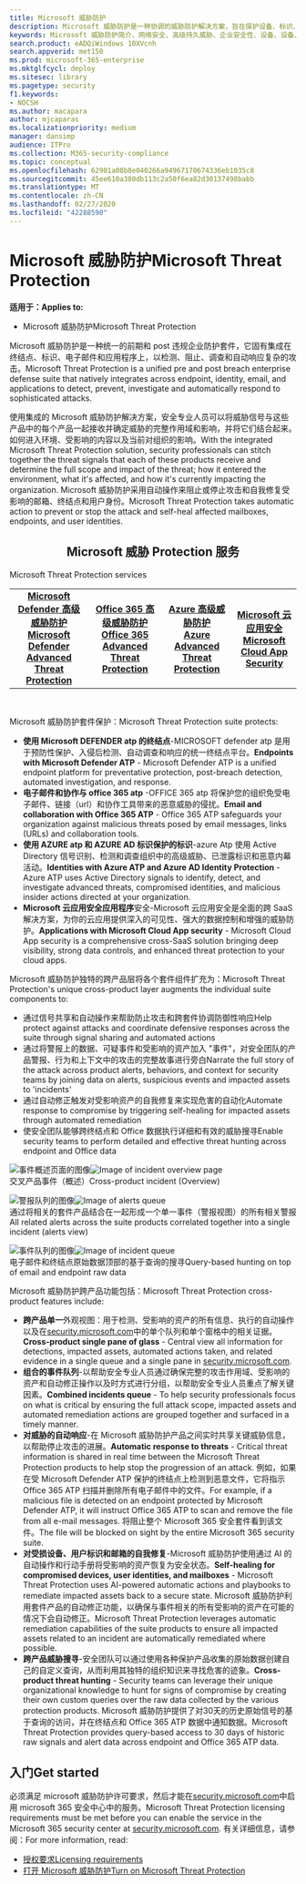 ```yaml
---
title: Microsoft 威胁防护
description: Microsoft 威胁防护是一种协调的威胁防护解决方案，旨在保护设备、标识、数据和应用程序
keywords: Microsoft 威胁防护简介、网络安全、高级持久威胁、企业安全性、设备、设备、标识、用户、数据、应用程序、事件、自动调查和修正、高级搜寻
search.product: eADQiWindows 10XVcnh
search.appverid: met150
ms.prod: microsoft-365-enterprise
ms.mktglfcycl: deploy
ms.sitesec: library
ms.pagetype: security
f1.keywords:
- NOCSH
ms.author: macapara
author: mjcaparas
ms.localizationpriority: medium
manager: dansimp
audience: ITPro
ms.collection: M365-security-compliance
ms.topic: conceptual
ms.openlocfilehash: 62901a08b8e040266a94967170674336eb1035c8
ms.sourcegitcommit: 45ee610a380db113c2a50f6ea82d30137498babb
ms.translationtype: MT
ms.contentlocale: zh-CN
ms.lasthandoff: 02/27/2020
ms.locfileid: "42288590"
---
```

# <a name="microsoft-threat-protection"></a><span data-ttu-id="5a2a0-104">Microsoft 威胁防护</span><span class="sxs-lookup"><span data-stu-id="5a2a0-104">Microsoft Threat Protection</span></span>

<span data-ttu-id="5a2a0-105">**适用于：**</span><span class="sxs-lookup"><span data-stu-id="5a2a0-105">**Applies to:**</span></span>
- <span data-ttu-id="5a2a0-106">Microsoft 威胁防护</span><span class="sxs-lookup"><span data-stu-id="5a2a0-106">Microsoft Threat Protection</span></span>



<span data-ttu-id="5a2a0-107">Microsoft 威胁防护是一种统一的前期和 post 违规企业防护套件，它固有集成在终结点、标识、电子邮件和应用程序上，以检测、阻止、调查和自动响应复杂的攻击。</span><span class="sxs-lookup"><span data-stu-id="5a2a0-107">Microsoft Threat Protection is a unified pre and post breach enterprise defense suite that natively integrates across endpoint, identity, email, and applications to detect, prevent, investigate and automatically respond to sophisticated attacks.</span></span>  

<span data-ttu-id="5a2a0-108">使用集成的 Microsoft 威胁防护解决方案，安全专业人员可以将威胁信号与这些产品中的每个产品一起接收并确定威胁的完整作用域和影响，并将它们结合起来。如何进入环境、受影响的内容以及当前对组织的影响。</span><span class="sxs-lookup"><span data-stu-id="5a2a0-108">With the integrated Microsoft Threat Protection solution, security professionals can stitch together the threat signals that each of these products receive and determine the full scope and impact of the threat; how it entered the environment, what it's affected, and how it's currently impacting the organization.</span></span> <span data-ttu-id="5a2a0-109">Microsoft 威胁防护采用自动操作来阻止或停止攻击和自我修复受影响的邮箱、终结点和用户身份。</span><span class="sxs-lookup"><span data-stu-id="5a2a0-109">Microsoft Threat Protection takes automatic action to prevent or stop the attack and self-heal affected mailboxes, endpoints, and user identities.</span></span>  


<center><h2><span data-ttu-id="5a2a0-110">Microsoft 威胁 Protection 服务</center></span><span class="sxs-lookup"><span data-stu-id="5a2a0-110">Microsoft Threat Protection services</center></span></span></h2>
<table><tr><td><span data-ttu-id="5a2a0-111"><center><b><a href="https://docs.microsoft.com/windows/security/threat-protection/microsoft-defender-atp/microsoft-defender-advanced-threat-protection"><b>Microsoft Defender 高级威胁防护</b></center></span><span class="sxs-lookup"><span data-stu-id="5a2a0-111"><center><b><a href="https://docs.microsoft.com/windows/security/threat-protection/microsoft-defender-atp/microsoft-defender-advanced-threat-protection"><b>Microsoft Defender Advanced Threat Protection</b></center></span></span></a></td>
<td><span data-ttu-id="5a2a0-112"><center><b><a href="https://docs.microsoft.com/office365/securitycompliance/office-365-atp"><b>Office 365 高级威胁防护</b></center></span><span class="sxs-lookup"><span data-stu-id="5a2a0-112"><center><b><a href="https://docs.microsoft.com/office365/securitycompliance/office-365-atp"><b>Office 365 Advanced Threat Protection</b></center></span></span></a></td>
<td><span data-ttu-id="5a2a0-113"><center><b><a href="https://docs.microsoft.com/azure-advanced-threat-protection/"><b>Azure 高级威胁防护</b></a></center></span><span class="sxs-lookup"><span data-stu-id="5a2a0-113"><center><b><a href="https://docs.microsoft.com/azure-advanced-threat-protection/"><b>Azure Advanced Threat Protection</b></a></center></span></span></td>
<td><span data-ttu-id="5a2a0-114"><center><b><a href="https://docs.microsoft.com/cloud-app-security/"><b>Microsoft 云应用安全</b></a></center></span><span class="sxs-lookup"><span data-stu-id="5a2a0-114"><center><b><a href="https://docs.microsoft.com/cloud-app-security/"><b>Microsoft Cloud App Security</b></a></center></span></span></td>
</tr>
</table>
<br>



<span data-ttu-id="5a2a0-115">Microsoft 威胁防护套件保护：</span><span class="sxs-lookup"><span data-stu-id="5a2a0-115">Microsoft Threat Protection suite protects:</span></span> 
- <span data-ttu-id="5a2a0-116">**使用 Microsoft DEFENDER atp 的终结点**-MICROSOFT defender atp 是用于预防性保护、入侵后检测、自动调查和响应的统一终结点平台。</span><span class="sxs-lookup"><span data-stu-id="5a2a0-116">**Endpoints with Microsoft Defender ATP** - Microsoft Defender ATP is a unified endpoint platform for preventative protection, post-breach detection, automated investigation, and response.</span></span> 
- <span data-ttu-id="5a2a0-117">**电子邮件和协作与 office 365 atp** -OFFICE 365 atp 将保护您的组织免受电子邮件、链接（url）和协作工具带来的恶意威胁的侵扰。</span><span class="sxs-lookup"><span data-stu-id="5a2a0-117">**Email and collaboration with Office 365 ATP** - Office 365 ATP safeguards your organization against malicious threats posed by email messages, links (URLs) and collaboration tools.</span></span> 
- <span data-ttu-id="5a2a0-118">**使用 AZURE atp 和 AZURE AD 标识保护的标识**-azure Atp 使用 Active Directory 信号识别、检测和调查组织中的高级威胁、已泄露标识和恶意内幕活动。</span><span class="sxs-lookup"><span data-stu-id="5a2a0-118">**Identities with Azure ATP and Azure AD Identity Protection** - Azure ATP uses Active Directory signals to identify, detect, and investigate advanced threats, compromised identities, and malicious insider actions directed at your organization.</span></span> 
- <span data-ttu-id="5a2a0-119">**Microsoft 云应用安全应用程序**安全-Microsoft 云应用安全是全面的跨 SaaS 解决方案，为你的云应用提供深入的可见性、强大的数据控制和增强的威胁防护。</span><span class="sxs-lookup"><span data-stu-id="5a2a0-119">**Applications with Microsoft Cloud App security** - Microsoft Cloud App security is a comprehensive cross-SaaS solution bringing deep visibility, strong data controls, and enhanced threat protection to your cloud apps.</span></span> 

<span data-ttu-id="5a2a0-120">Microsoft 威胁防护独特的跨产品层将各个套件组件扩充为：</span><span class="sxs-lookup"><span data-stu-id="5a2a0-120">Microsoft Threat Protection's unique cross-product layer augments the individual suite components to:</span></span>
- <span data-ttu-id="5a2a0-121">通过信号共享和自动操作来帮助防止攻击和跨套件协调防御性响应</span><span class="sxs-lookup"><span data-stu-id="5a2a0-121">Help protect against attacks and coordinate defensive responses across the suite through signal sharing and automated actions</span></span>
- <span data-ttu-id="5a2a0-122">通过将警报上的数据、可疑事件和受影响的资产加入 "事件"，对安全团队的产品警报、行为和上下文中的攻击的完整故事进行旁白</span><span class="sxs-lookup"><span data-stu-id="5a2a0-122">Narrate the full story of the attack across product alerts, behaviors, and context for security teams by joining data on alerts, suspicious events and impacted assets to 'incidents'</span></span>
- <span data-ttu-id="5a2a0-123">通过自动修正触发对受影响资产的自我修复来实现危害的自动化</span><span class="sxs-lookup"><span data-stu-id="5a2a0-123">Automate response to compromise by triggering self-healing for impacted assets through automated remediation</span></span>
- <span data-ttu-id="5a2a0-124">使安全团队能够跨终结点和 Office 数据执行详细和有效的威胁搜寻</span><span class="sxs-lookup"><span data-stu-id="5a2a0-124">Enable security teams to perform detailed and effective threat hunting across endpoint and Office data</span></span>

<span data-ttu-id="5a2a0-125">![事件概述页面的图像](../../media/overview-incident.png)</span><span class="sxs-lookup"><span data-stu-id="5a2a0-125">![Image of incident overview page](../../media/overview-incident.png)</span></span> <br>
<span data-ttu-id="5a2a0-126">交叉产品事件（概述）</span><span class="sxs-lookup"><span data-stu-id="5a2a0-126">Cross-product incident (Overview)</span></span>

<span data-ttu-id="5a2a0-127">![警报队列的图像](../../media/incident-list.png)</span><span class="sxs-lookup"><span data-stu-id="5a2a0-127">![Image of alerts queue](../../media/incident-list.png)</span></span><br>
<span data-ttu-id="5a2a0-128">通过将相关的套件产品结合在一起形成一个单一事件（警报视图）的所有相关警报</span><span class="sxs-lookup"><span data-stu-id="5a2a0-128">All related alerts across the suite products correlated together into a single incident (alerts view)</span></span>

<span data-ttu-id="5a2a0-129">![事件队列的图像](../../media/advanced-hunting.png)</span><span class="sxs-lookup"><span data-stu-id="5a2a0-129">![Image of incident queue](../../media/advanced-hunting.png)</span></span><br>
<span data-ttu-id="5a2a0-130">电子邮件和终结点原始数据顶部的基于查询的搜寻</span><span class="sxs-lookup"><span data-stu-id="5a2a0-130">Query-based hunting on top of email and endpoint raw data</span></span>


<span data-ttu-id="5a2a0-131">Microsoft 威胁防护跨产品功能包括：</span><span class="sxs-lookup"><span data-stu-id="5a2a0-131">Microsoft Threat Protection cross-product features include:</span></span> 
- <span data-ttu-id="5a2a0-132">**跨产品单一**外观视图：用于检测、受影响的资产的所有信息、执行的自动操作以及在[security.microsoft.com](https://security.microsoft.com)中的单个队列和单个窗格中的相关证据。</span><span class="sxs-lookup"><span data-stu-id="5a2a0-132">**Cross-product single pane of glass** - Central view all information for detections, impacted assets, automated actions taken, and related evidence in a single queue and a single pane in [security.microsoft.com](https://security.microsoft.com).</span></span> 
- <span data-ttu-id="5a2a0-133">**组合的事件队列**-以帮助安全专业人员通过确保完整的攻击作用域、受影响的资产和自动修正操作以及时方式进行分组，以帮助安全专业人员重点了解关键因素。</span><span class="sxs-lookup"><span data-stu-id="5a2a0-133">**Combined incidents queue** - To help security professionals focus on what is critical by ensuring the full attack scope, impacted assets and automated remediation actions are grouped together and surfaced in a timely manner.</span></span> 
- <span data-ttu-id="5a2a0-134">**对威胁的自动响应**-在 Microsoft 威胁防护产品之间实时共享关键威胁信息，以帮助停止攻击的进展。</span><span class="sxs-lookup"><span data-stu-id="5a2a0-134">**Automatic response to threats** - Critical threat information is shared in real time between the Microsoft Threat Protection products to help stop the progression of an attack.</span></span> <span data-ttu-id="5a2a0-135">例如，如果在受 Microsoft Defender ATP 保护的终结点上检测到恶意文件，它将指示 Office 365 ATP 扫描并删除所有电子邮件中的文件。</span><span class="sxs-lookup"><span data-stu-id="5a2a0-135">For example, if a malicious file is detected on an endpoint protected by Microsoft Defender ATP, it will instruct Office 365 ATP to scan and remove the file from all e-mail messages.</span></span> <span data-ttu-id="5a2a0-136">将阻止整个 Microsoft 365 安全套件看到该文件。</span><span class="sxs-lookup"><span data-stu-id="5a2a0-136">The file will be blocked on sight by the entire Microsoft 365 security suite.</span></span>
- <span data-ttu-id="5a2a0-137">**对受损设备、用户标识和邮箱的自我修复**-Microsoft 威胁防护使用通过 AI 的自动操作和行动手册将受影响的资产恢复为安全状态。</span><span class="sxs-lookup"><span data-stu-id="5a2a0-137">**Self-healing for compromised devices, user identities, and mailboxes** - Microsoft Threat Protection uses AI-powered automatic actions and playbooks to remediate impacted assets back to a secure state.</span></span> <span data-ttu-id="5a2a0-138">Microsoft 威胁防护利用套件产品的自动修正功能，以确保与事件相关的所有受影响的资产在可能的情况下会自动修正。</span><span class="sxs-lookup"><span data-stu-id="5a2a0-138">Microsoft Threat Protection leverages automatic remediation capabilities of the suite products to ensure all impacted assets related to an incident are automatically remediated where possible.</span></span>
- <span data-ttu-id="5a2a0-139">**跨产品威胁搜寻**-安全团队可以通过使用各种保护产品收集的原始数据创建自己的自定义查询，从而利用其独特的组织知识来寻找危害的迹象。</span><span class="sxs-lookup"><span data-stu-id="5a2a0-139">**Cross-product threat hunting** - Security teams can leverage their unique organizational knowledge to hunt for signs of compromise by creating their own custom queries over the raw data collected by the various protection products.</span></span> <span data-ttu-id="5a2a0-140">Microsoft 威胁防护提供了对30天的历史原始信号的基于查询的访问，并在终结点和 Office 365 ATP 数据中通知数据。</span><span class="sxs-lookup"><span data-stu-id="5a2a0-140">Microsoft Threat Protection provides query-based access to 30 days of historic raw signals and alert data across endpoint and Office 365 ATP data.</span></span> 


## <a name="get-started"></a><span data-ttu-id="5a2a0-141">入门</span><span class="sxs-lookup"><span data-stu-id="5a2a0-141">Get started</span></span>
<span data-ttu-id="5a2a0-142">必须满足 microsoft 威胁防护许可要求，然后才能在[security.microsoft.com](https://security.microsoft.com)中启用 microsoft 365 安全中心中的服务。</span><span class="sxs-lookup"><span data-stu-id="5a2a0-142">Microsoft Threat Protection licensing requirements must be met before you can enable the service in the Microsoft 365 security center at [security.microsoft.com](https://security.microsoft.com).</span></span> <span data-ttu-id="5a2a0-143">有关详细信息，请参阅：</span><span class="sxs-lookup"><span data-stu-id="5a2a0-143">For more information, read:</span></span>
- [<span data-ttu-id="5a2a0-144">授权要求</span><span class="sxs-lookup"><span data-stu-id="5a2a0-144">Licensing requirements</span></span>](prerequisites.md#licensing-requirements)
- [<span data-ttu-id="5a2a0-145">打开 Microsoft 威胁防护</span><span class="sxs-lookup"><span data-stu-id="5a2a0-145">Turn on Microsoft Threat Protection</span></span>](mtp-enable.md)
